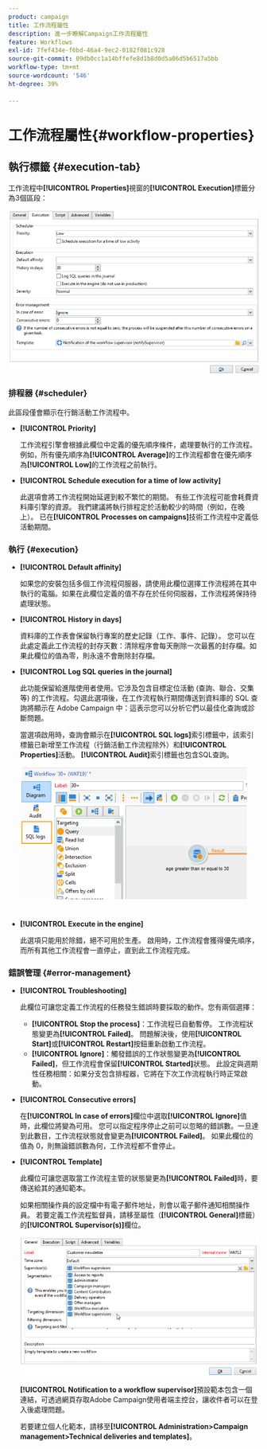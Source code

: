 ```yaml
---
product: campaign
title: 工作流程屬性
description: 進一步瞭解Campaign工作流程屬性
feature: Workflows
exl-id: 7fef434e-f6bd-46a4-9ec2-0182f081c928
source-git-commit: 09db0cc1a14bffefe8d1b8d0d5a06d5b6517a5bb
workflow-type: tm+mt
source-wordcount: '546'
ht-degree: 39%

---
```


# 工作流程屬性{#workflow-properties}



## 執行標籤 {#execution-tab}

工作流程中&#x200B;**[!UICONTROL Properties]**&#x200B;視窗的&#x200B;**[!UICONTROL Execution]**&#x200B;標籤分為3個區段：

![](assets/wf_execution_tab.png)

### 排程器 {#scheduler}

此區段僅會顯示在行銷活動工作流程中。

* **[!UICONTROL Priority]**

  工作流程引擎會根據此欄位中定義的優先順序條件，處理要執行的工作流程。 例如，所有優先順序為&#x200B;**[!UICONTROL Average]**&#x200B;的工作流程都會在優先順序為&#x200B;**[!UICONTROL Low]**&#x200B;的工作流程之前執行。

* **[!UICONTROL Schedule execution for a time of low activity]**

  此選項會將工作流程開始延遲到較不繁忙的期間。 有些工作流程可能會耗費資料庫引擎的資源。 我們建議將執行排程定於活動較少的時間（例如，在晚上）。 已在&#x200B;**[!UICONTROL Processes on campaigns]**&#x200B;技術工作流程中定義低活動期間。

### 執行 {#execution}

* **[!UICONTROL Default affinity]**

  如果您的安裝包括多個工作流程伺服器，請使用此欄位選擇工作流程將在其中執行的電腦。如果在此欄位定義的值不存在於任何伺服器，工作流程將保持待處理狀態。

* **[!UICONTROL History in days]**

  資料庫的工作表會保留執行專案的歷史記錄（工作、事件、記錄）。 您可以在此處定義此工作流程的封存天數：清除程序會每天刪除一次最舊的封存檔。如果此欄位的值為零，則永遠不會刪除封存檔。

* **[!UICONTROL Log SQL queries in the journal]**

  此功能保留給進階使用者使用。它涉及包含目標定位活動 (查詢、聯合、交集等) 的工作流程。勾選此選項後，在工作流程執行期間傳送到資料庫的 SQL 查詢將顯示在 Adobe Campaign 中：這表示您可以分析它們以最佳化查詢或診斷問題。

  當選項啟用時，查詢會顯示在&#x200B;**[!UICONTROL SQL logs]**&#x200B;索引標籤中，該索引標籤已新增至工作流程（行銷活動工作流程除外）和&#x200B;**[!UICONTROL Properties]**&#x200B;活動。 **[!UICONTROL Audit]**&#x200B;索引標籤也包含SQL查詢。

  ![](assets/wf_tab_log_sql.png)

* **[!UICONTROL Execute in the engine]**

  此選項只能用於除錯，絕不可用於生產。 啟用時，工作流程會獲得優先順序，而所有其他工作流程會一直停止，直到此工作流程完成。

### 錯誤管理 {#error-management}

* **[!UICONTROL Troubleshooting]**

  此欄位可讓您定義工作流程的任務發生錯誤時要採取的動作。您有兩個選擇：

   * **[!UICONTROL Stop the process]**：工作流程已自動暫停。 工作流程狀態變更為&#x200B;**[!UICONTROL Failed]**。 問題解決後，使用&#x200B;**[!UICONTROL Start]**&#x200B;或&#x200B;**[!UICONTROL Restart]**&#x200B;按鈕重新啟動工作流程。
   * **[!UICONTROL Ignore]**：觸發錯誤的工作狀態變更為&#x200B;**[!UICONTROL Failed]**，但工作流程會保留&#x200B;**[!UICONTROL Started]**&#x200B;狀態。 此設定與週期性任務相關：如果分支包含排程器，它將在下次工作流程執行時正常啟動。

* **[!UICONTROL Consecutive errors]**

  在&#x200B;**[!UICONTROL In case of errors]**&#x200B;欄位中選取&#x200B;**[!UICONTROL Ignore]**&#x200B;值時，此欄位將變為可用。 您可以指定程序停止之前可以忽略的錯誤數。一旦達到此數目，工作流程狀態就會變更為&#x200B;**[!UICONTROL Failed]**。 如果此欄位的值為 0，則無論錯誤數為何，工作流程都不會停止。

* **[!UICONTROL Template]**

  此欄位可讓您選取當工作流程主管的狀態變更為&#x200B;**[!UICONTROL Failed]**&#x200B;時，要傳送給其的通知範本。

  如果相關操作員的設定檔中有電子郵件地址，則會以電子郵件通知相關操作員。 若要定義工作流程監督員，請移至屬性（**[!UICONTROL General]**&#x200B;標籤）的&#x200B;**[!UICONTROL Supervisor(s)]**&#x200B;欄位。

  ![](assets/wf-properties_select-supervisors.png)

  **[!UICONTROL Notification to a workflow supervisor]**&#x200B;預設範本包含一個連結，可透過網頁存取Adobe Campaign使用者端主控台，讓收件者可以在登入後處理問題。

  若要建立個人化範本，請移至&#x200B;**[!UICONTROL Administration>Campaign management>Technical deliveries and templates]**。
